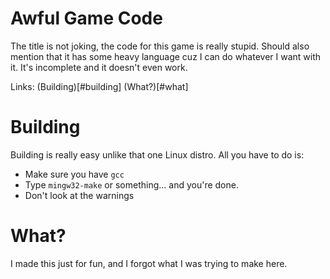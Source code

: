 # Awful Game Code

The title is not joking, the code for this game is really stupid.
Should also mention that it has some heavy language cuz I can do whatever I want with it.
It's incomplete and it doesn't even work.

Links:
(Building)[#building]
(What?)[#what]

# Building

Building is really easy unlike that one Linux distro. All you have to do is:

* Make sure you have `gcc`
* Type `mingw32-make` or something... and you're done.
* Don't look at the warnings

# What?

I made this just for fun, and I forgot what I was trying to make here.
